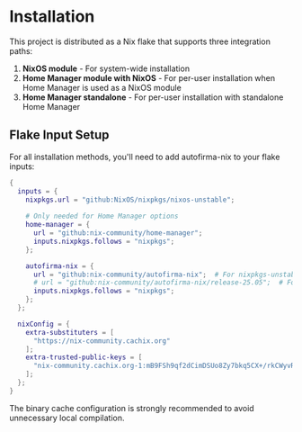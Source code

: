 # Installation

This project is distributed as a Nix flake that supports three integration paths:

1. **NixOS module** - For system-wide installation
2. **Home Manager module with NixOS** - For per-user installation when Home Manager is used as a NixOS module
3. **Home Manager standalone** - For per-user installation with standalone Home Manager

## Flake Input Setup

For all installation methods, you'll need to add autofirma-nix to your flake inputs:

```nix
{
  inputs = {
    nixpkgs.url = "github:NixOS/nixpkgs/nixos-unstable";
    
    # Only needed for Home Manager options
    home-manager = {
      url = "github:nix-community/home-manager";
      inputs.nixpkgs.follows = "nixpkgs";
    };

    autofirma-nix = {
      url = "github:nix-community/autofirma-nix";  # For nixpkgs-unstable
      # url = "github:nix-community/autofirma-nix/release-25.05";  # For NixOS 25.05
      inputs.nixpkgs.follows = "nixpkgs";
    };
  };

  nixConfig = {
    extra-substituters = [
      "https://nix-community.cachix.org"
    ];
    extra-trusted-public-keys = [
      "nix-community.cachix.org-1:mB9FSh9qf2dCimDSUo8Zy7bkq5CX+/rkCWyvRCYg3Fs="
    ];
  };
}
```

The binary cache configuration is strongly recommended to avoid unnecessary local compilation.
